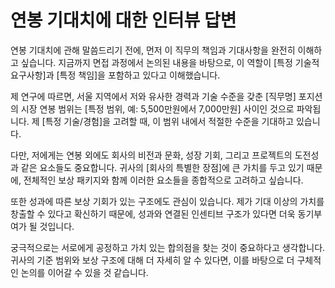 # 연봉 기대치에 대한 인터뷰 답변

연봉 기대치에 관해 말씀드리기 전에, 먼저 이 직무의 책임과 기대사항을 완전히 이해하고 싶습니다. 지금까지 면접 과정에서 논의된 내용을 바탕으로, 이 역할이 [특정 기술적 요구사항]과 [특정 책임]을 포함하고 있다고 이해했습니다.

제 연구에 따르면, 서울 지역에서 저와 유사한 경력과 기술 수준을 갖춘 [직무명] 포지션의 시장 연봉 범위는 [특정 범위, 예: 5,500만원에서 7,000만원] 사이인 것으로 파악됩니다. 제 [특정 기술/경험]을 고려할 때, 이 범위 내에서 적절한 수준을 기대하고 있습니다.

다만, 저에게는 연봉 외에도 회사의 비전과 문화, 성장 기회, 그리고 프로젝트의 도전성과 같은 요소들도 중요합니다. 귀사의 [회사의 특별한 장점]에 큰 가치를 두고 있기 때문에, 전체적인 보상 패키지와 함께 이러한 요소들을 종합적으로 고려하고 싶습니다.

또한 성과에 따른 보상 기회가 있는 구조에도 관심이 있습니다. 제가 기대 이상의 가치를 창출할 수 있다고 확신하기 때문에, 성과와 연결된 인센티브 구조가 있다면 더욱 동기부여가 될 것입니다.

궁극적으로는 서로에게 공정하고 가치 있는 합의점을 찾는 것이 중요하다고 생각합니다. 귀사의 기준 범위와 보상 구조에 대해 더 자세히 알 수 있다면, 이를 바탕으로 더 구체적인 논의를 이어갈 수 있을 것 같습니다.